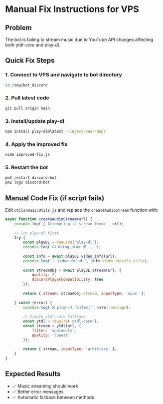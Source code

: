 # Manual Fix Instructions for VPS

## Problem
The bot is failing to stream music due to YouTube API changes affecting both ytdl-core and play-dl.

## Quick Fix Steps

### 1. Connect to VPS and navigate to bot directory
```bash
cd /tmp/bot_discord
```

### 2. Pull latest code
```bash
git pull origin main
```

### 3. Install/update play-dl
```bash
npm install play-dl@latest --legacy-peer-deps
```

### 4. Apply the improved fix
```bash
node improved-fix.js
```

### 5. Restart the bot
```bash
pm2 restart discord-bot
pm2 logs discord-bot
```

## Manual Code Fix (if script fails)

Edit `utils/musicUtils.js` and replace the `createAudioStream` function with:

```javascript
async function createAudioStream(url) {
    console.log('🎵 Attempting to stream from:', url);
    
    // Try play-dl first
    try {
        const playDL = require('play-dl');
        console.log('📺 Using play-dl...');
        
        const info = await playDL.video_info(url);
        console.log('✅ Video found:', info.video_details.title);
        
        const streamObj = await playDL.stream(url, { 
            quality: 2,
            discordPlayerCompatibility: true 
        });
        
        return { stream: streamObj.stream, inputType: 'opus' };
        
    } catch (error) {
        console.log('❌ play-dl failed:', error.message);
        
        // Simple ytdl-core fallback
        const ytdl = require('ytdl-core');
        const stream = ytdl(url, {
            filter: 'audioonly',
            quality: 'lowest'
        });
        
        return { stream, inputType: 'arbitrary' };
    }
}
```

## Expected Results
- ✅ Music streaming should work
- ✅ Better error messages
- ✅ Automatic fallback between methods
